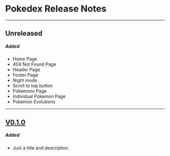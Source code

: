 # Pokedex Release Notes

---

## Unreleased

##### Added

- Home Page
- 404 Not Found Page
- Header Page
- Footer Page
- Night mode
- Scroll to top button
- Pokemons Page
- Individual Pokemon Page
- Pokemon Evolutions

---

## [V0.1.0](https://github.com/nashaguayo/pokedex/releases/tag/V0.1.0)

##### Added

- Just a title and description.
